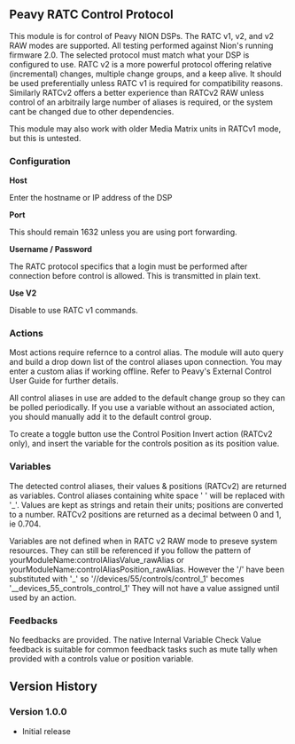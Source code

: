 ## Peavy RATC Control Protocol

This module is for control of Peavy NION DSPs. The RATC v1, v2, and v2 RAW modes are supported. All testing performed against Nion's running firmware 2.0. The selected protocol must match what your DSP is configured to use. RATC v2 is a more powerful protocol offering relative (incremental) changes, multiple change groups, and a keep alive. It should be used preferentially unless RATC v1 is required for compatibility reasons. Similarly RATCv2 offers a better experience than RATCv2 RAW unless control of an arbitraily large number of aliases is required, or the system cant be changed due to other dependencies. 

This module may also work with older Media Matrix units in RATCv1 mode, but this is untested.

### Configuration

**Host** 

Enter the hostname or IP address of the DSP

**Port**

This should remain 1632 unless you are using port forwarding.

**Username / Password**

The RATC protocol specifics that a login must be performed after connection before control is allowed. This is transmitted in plain text.


**Use V2**

Disable to use RATC v1 commands.

### Actions

Most actions require refernce to a control alias. The module will auto query and build a drop down list of the control aliases upon connection. You may enter a custom alias if working offline. Refer to Peavy's External Control User Guide for further details.

All control aliases in use are added to the default change group so they can be polled periodically. If you use a variable without an associated action, you should manually add it to the default control group.

To create a toggle button use the Control Position Invert action (RATCv2 only), and insert the variable for the controls position as its position value.

### Variables

The detected control aliases, their values & positions (RATCv2) are returned as variables. Control aliases containing white space ' ' will be replaced with '_'. Values are kept as strings and retain their units; positions are converted to a number. RATCv2 positions are returned as a decimal between 0 and 1, ie 0.704.

Variables are not defined when in RATC v2 RAW mode to preseve system resources. They can still be referenced if you follow the pattern of yourModuleName:controlAliasValue_rawAlias or  yourModuleName:controlAliasPosition_rawAlias. However the '/' have been substituted with '_' so '//devices/55/controls/control_1' becomes '__devices_55_controls_control_1'
They will not have a value assigned until used by an action.

### Feedbacks

No feedbacks are provided. The native Internal Variable Check Value feedback is suitable for common feedback tasks such as mute tally when provided with a controls value or position variable.

## Version History

### Version 1.0.0
- Initial release